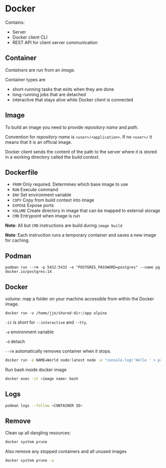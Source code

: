 # Docker

Contains:

- Server
- Docker client CLI
- REST API for client server communication

## Container

_Containers_ are run from an _image_.

Container types are

- short-running tasks that exits when they are done
- long-running jobs that are detached
- interactive that stays alive while Docker client is connected

## Image

To build an image you need to provide _repository name_ and _path_.

Convention for _repository name_ is `<user>/<application>`. If no `<user>/` it means that it is an official image.

Docker client sends the content of the path to the server where it is stored in a working directory called the _build context_.

## Dockerfile

- `FROM` Only required. Determines which base image to use
- `RUN` Execute command
- `ENV` Set environment variable
- `COPY` Copy from build context into image
- `EXPOSE` Expose ports
- `VOLUME` Create directory in image that can be mapped to external storage
- `CMD` Entrypoint when image is _run_

**Note**: All but `CMD` instructions are build during `image build`

**Note**: Each instruction runs a temporary container and saves a new image for caching.

## Podman

```
podman run --rm -p 5432:5432 -e "POSTGRES_PASSWORD=postgres" --name pg docker.io/postgres:14
```

## Docker

_volume_: map a folder on your machine accessible from within the Docker image.

```
docker run -v /home/jje/shared-dir:/app alpine
```

`-it` is short for `--interactive` and `--tty`.

`-e` environment variable

`-d` detach

`--rm` automatically removes container when it stops.

```bash
docker run -e NAME=World node:latest node -e "console.log('Hello ' + process.env.NAME)"
```

Run bash inside docker image

```bash
docker exec -it <image name> bash
```

## Logs

```bash
podman logs --follow <CONTAINER ID>
```

## Remove

Clean up all dangling resources:

```bash
docker system prune
```

Also remove any stopped containers and all unused images

```bash
docker system prune -a
```
